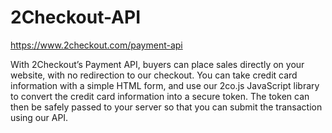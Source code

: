 # 2Checkout-API
https://www.2checkout.com/payment-api

With 2Checkout’s Payment API, buyers can place sales directly on your website, with no redirection to our checkout.
You can take credit card information with a simple HTML form, and use our 2co.js JavaScript library to convert the
credit card information into a secure token. The token can then be safely passed to your server so that you can submit
the transaction using our API.
